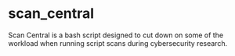 # scan_central
Scan Central is a bash script designed to cut down on some of the workload when running script scans during cybersecurity research.
